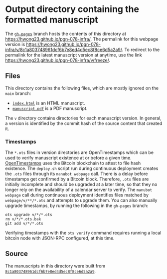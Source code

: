 # Output directory containing the formatted manuscript

The [`gh-pages`](https://github.com/hwong23/pgn-078-infra/tree/gh-pages) branch hosts the contents of this directory at <https://hwong23.github.io/pgn-078-infra/>.
The permalink for this webpage version is <https://hwong23.github.io/pgn-078-infra/v/8c1a803748961dcf6b7e8ed4d5ec8f8ce6d5a2a9/>.
To redirect to the permalink for the latest manuscript version at anytime, use the link <https://hwong23.github.io/pgn-078-infra/v/freeze/>.

## Files

This directory contains the following files, which are mostly ignored on the `main` branch:

+ [`index.html`](index.html) is an HTML manuscript.
+ [`manuscript.pdf`](manuscript.pdf) is a PDF manuscript.

The `v` directory contains directories for each manuscript version.
In general, a version is identified by the commit hash of the source content that created it.

### Timestamps

The `*.ots` files in version directories are OpenTimestamps which can be used to verify manuscript existence at or before a given time.
[OpenTimestamps](https://opentimestamps.org/) uses the Bitcoin blockchain to attest to file hash existence.
The `deploy.sh` script run during continuous deployment creates the `.ots` files through its `manubot webpage` call.
There is a delay before timestamps get confirmed by a Bitcoin block.
Therefore, `.ots` files are initially incomplete and should be upgraded at a later time, so that they no longer rely on the availability of a calendar server to verify.
The `manubot webpage` call during continuous deployment identifies files matched by `webpage/v/**/*.ots` and attempts to upgrade them.
You can also manually upgrade timestamps, by running the following in the `gh-pages` branch:

```shell
ots upgrade v/*/*.ots
rm v/*/*.ots.bak
git add v/*/*.ots
```

Verifying timestamps with the `ots verify` command requires running a local bitcoin node with JSON-RPC configured, at this time.

## Source

The manuscripts in this directory were built from
[`8c1a803748961dcf6b7e8ed4d5ec8f8ce6d5a2a9`](https://github.com/hwong23/pgn-078-infra/commit/8c1a803748961dcf6b7e8ed4d5ec8f8ce6d5a2a9).
